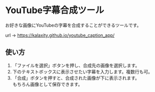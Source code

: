 # YouTube字幕合成ツール
お好きな画像にYouTubeの字幕を合成することができるツールです。

url -> https://kalaxity.github.io/youtube_caption_app/ 


## 使い方
1. 「ファイルを選択」ボタンを押し、合成先の画像を選択します。
2. 下のテキストボックスに表示させたい字幕を入力します。複数行も可。
3. 「合成」ボタンを押すと、合成された画像が下に表示されます。  
もちろん画像として保存できます。

